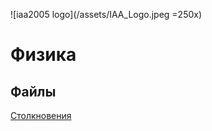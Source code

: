 ![iaa2005 logo](/assets/IAA_Logo.jpeg =250x)
# Физика
## Файлы
[Столкновения](https://iaa2005.tk/files/Столкновения.zip)

